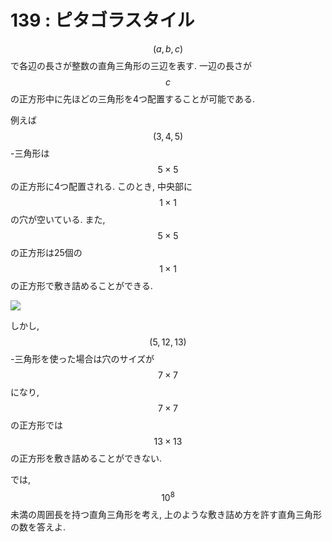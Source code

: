 # 139 : ピタゴラスタイル

$$(a, b, c)$$で各辺の長さが整数の直角三角形の三辺を表す. 一辺の長さが$$c$$の正方形中に先ほどの三角形を4つ配置することが可能である.

例えば$$(3, 4, 5)$$-三角形は$$5×5$$の正方形に4つ配置される. このとき, 中央部に$$1×1$$の穴が空いている. また, $$5×5$$の正方形は25個の$$1×1$$の正方形で敷き詰めることができる.

![](https://projecteuler.net/project/images/p139.png)

しかし, $$(5, 12, 13)$$-三角形を使った場合は穴のサイズが$$7×7$$になり, $$7×7$$の正方形では$$13×13$$の正方形を敷き詰めることができない.

では, $$10^8$$未満の周囲長を持つ直角三角形を考え, 上のような敷き詰め方を許す直角三角形の数を答えよ.
